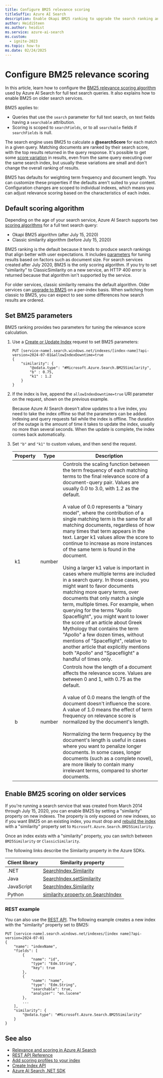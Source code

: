 ```yaml
---
title: Configure BM25 relevance scoring
titleSuffix: Azure AI Search
description: Enable Okapi BM25 ranking to upgrade the search ranking and relevance behavior on older Azure Search services.
author: HeidiSteen
ms.author: heidist
ms.service: azure-ai-search
ms.custom:
  - ignite-2023
ms.topic: how-to
ms.date: 02/24/2025
---
```


# Configure BM25 relevance scoring

In this article, learn how to configure the [BM25 relevance scoring algorithm](https://en.wikipedia.org/wiki/Okapi_BM25) used by Azure AI Search for full text search queries. It also explains how to enable BM25 on older search services.

BM25 applies to:

+ Queries that use the `search` parameter for full text search, on text fields having a `searchable` attribution.
+ Scoring is scoped to `searchFields`, or to all `searchable` fields if `searchFields` is null.

The search engine uses BM25 to calculate a **@searchScore** for each match in a given query. Matching documents are ranked by their search score, with the top results returned in the query response. It's possible to get some [score variation](index-similarity-and-scoring.md#score-variation) in results, even from the same query executing over the same search index, but usually these variations are small and don't change the overall ranking of results.

BM25 has defaults for weighting term frequency and document length. You can customize these properties if the defaults aren't suited to your content. Configuration changes are scoped to individual indexes, which means you can adjust relevance scoring based on the characteristics of each index.

## Default scoring algorithm

Depending on the age of your search service, Azure AI Search supports two [scoring algorithms](index-similarity-and-scoring.md) for a full text search query:

+ Okapi BM25 algorithm (after July 15, 2020)
+ Classic similarity algorithm (before July 15, 2020)

BM25 ranking is the default because it tends to produce search rankings that align better with user expectations. It includes [parameters](#set-bm25-parameters) for tuning results based on factors such as document size. For search services created after July 2020, BM25 is the only scoring algorithm. If you try to set "similarity" to ClassicSimilarity on a new service, an HTTP 400 error is returned because that algorithm isn't supported by the service.

For older services, classic similarity remains the default algorithm. Older services can [upgrade to BM25](#enable-bm25-scoring-on-older-services) on a per-index basis. When switching from classic to BM25, you can expect to see some differences how search results are ordered.

## Set BM25 parameters

BM25 ranking provides two parameters for tuning the relevance score calculation. 

1. Use a [Create or Update Index](/rest/api/searchservice/indexes/create) request to set BM25 parameters:

    ```http
    PUT [service-name].search.windows.net/indexes/[index-name]?api-version=2024-07-01&allowIndexDowntime=true
    {
        "similarity": {
            "@odata.type": "#Microsoft.Azure.Search.BM25Similarity",
            "b" : 0.75,
            "k1" : 1.2
        }
    }
    ```

1. If the index is live, append the `allowIndexDowntime=true` URI parameter on the request, shown on the previous example.

   Because Azure AI Search doesn't allow updates to a live index, you need to take the index offline so that the parameters can be added. Indexing and query requests fail while the index is offline. The duration of the outage is the amount of time it takes to update the index, usually no more than several seconds. When the update is complete, the index comes back automatically.

1. Set `"b"` and `"k1"` to custom values, and then send the request.

    | Property | Type | Description |
    |----------|------|-------------|
    | k1 | number | Controls the scaling function between the term frequency of each matching terms to the final relevance score of a document-query pair. Values are usually 0.0 to 3.0, with 1.2 as the default. </br></br>A value of 0.0 represents a "binary model", where the contribution of a single matching term is the same for all matching documents, regardless of how many times that term appears in the text. Larger k1 values allow the score to continue to increase as more instances of the same term is found in the document. </br></br>Using a larger k1 value is important in cases where multiple terms are included in a search query. In those cases, you might want to favor documents matching more query terms, over documents that only match a single term, multiple times. For example, when querying for the terms "Apollo Spaceflight", you might want to lower the score of an article about Greek Mythology that contains the term "Apollo" a few dozen times, without mentions of "Spaceflight", relative to another article that explicitly mentions both "Apollo" and "Spaceflight" a handful of times only. |
    | b | number | Controls how the length of a document affects the relevance score. Values are between 0 and 1, with 0.75 as the default. </br></br>A value of 0.0 means the length of the document doesn't influence the score. A value of 1.0 means the effect of term frequency on relevance score is normalized by the document's length. </br></br>Normalizing the term frequency by the document's length is useful in cases where you want to penalize longer documents. In some cases, longer documents (such as a complete novel), are more likely to contain many irrelevant terms, compared to shorter documents. |

## Enable BM25 scoring on older services

If you're running a search service that was created from March 2014 through July 15, 2020, you can enable BM25 by setting a "similarity" property on new indexes. The property is only exposed on new indexes, so if you want BM25 on an existing index, you must drop and [rebuild the index](search-howto-reindex.md) with a "similarity" property set to `Microsoft.Azure.Search.BM25Similarity`.

Once an index exists with a "similarity" property, you can switch between `BM25Similarity` or `ClassicSimilarity`. 

The following links describe the Similarity property in the Azure SDKs. 

| Client library | Similarity property |
|----------------|---------------------|
| .NET  | [SearchIndex.Similarity](/dotnet/api/azure.search.documents.indexes.models.searchindex.similarity) |
| Java | [SearchIndex.setSimilarity](/java/api/com.azure.search.documents.indexes.models.searchindex.setsimilarity) |
| JavaScript | [SearchIndex.Similarity](/javascript/api/@azure/search-documents/searchindex#similarity) |
| Python | [similarity property on SearchIndex](/python/api/azure-search-documents/azure.search.documents.indexes.models.searchindex) |

### REST example

You can also use the [REST API](/rest/api/searchservice/indexes/create). The following example creates a new index with the "similarity" property set to BM25:

```http
PUT [service-name].search.windows.net/indexes/[index name]?api-version=2024-07-01
{
    "name": "indexName",
    "fields": [
        {
            "name": "id",
            "type": "Edm.String",
            "key": true
        },
        {
            "name": "name",
            "type": "Edm.String",
            "searchable": true,
            "analyzer": "en.lucene"
        },
        ...
    ],
    "similarity": {
        "@odata.type": "#Microsoft.Azure.Search.BM25Similarity"
    }
}
```

## See also  

+ [Relevance and scoring in Azure AI Search](index-similarity-and-scoring.md)
+ [REST API Reference](/rest/api/searchservice/)
+ [Add scoring profiles to your index](index-add-scoring-profiles.md)
+ [Create Index API](/rest/api/searchservice/indexes/create)
+ [Azure AI Search .NET SDK](/dotnet/api/overview/azure/search)
